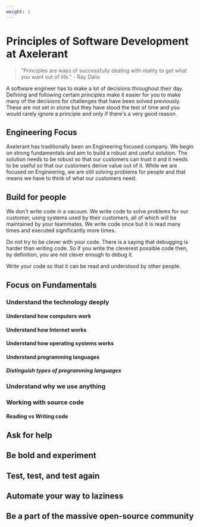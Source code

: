 ```yaml
---
weight: 1
---
```


# Principles of Software Development at Axelerant

> "Principles are ways of successfully dealing with reality to get what you want out of life." - Ray Dalio

A software engineer has to make a lot of decisions throughout their day. Defining and following certain _principles_ make it easier for you to make many of the decisions for challenges that have been solved previously. These are not set in stone but they have stood the test of time and you would rarely ignore a principle and only if there's a very good reason.

## Engineering Focus

Axelerant has traditionally been an Engineering focused company. We begin on strong fundamentals and aim to build a robust and useful solution. The solution needs to be robust so that our customers can trust it and it needs to be useful so that our customers derive value out of it. While we are focused on Engineering, we are still solving problems for people and that means we have to think of what our customers need.

## Build for people

We don't write code in a vacuum. We write code to solve problems for our customer, using systems used by their customers, all of which will be maintained by your teammates. We write code once but it is read many times and executed significantly more times.

Do not try to be clever with your code. There is a saying that debugging is harder than writing code. So if you write the cleverest possible code then, by definition, you are not clever enough to debug it.

Write your code so that it can be read and understood by other people.

## Focus on Fundamentals



### Understand the technology deeply

#### Understand how computers work

#### Understand how Internet works

#### Understand how operating systems works

#### Understand programming languages

##### Distinguish types of programming languages

### Understand why we use anything

### Working with source code

#### Reading vs Writing code

## Ask for help

## Be bold and experiment

## Test, test, and test again

## Automate your way to laziness

## Be a part of the massive open-source community
